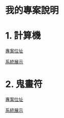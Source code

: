 # 我的專案說明
# 1. 計算機
[專案位址](https://github.com/kevin823lin/wd107b/blob/master/exercise/05-final/claculator)

[系統展示](https://kevin823lin.github.io/wd107b/exercise/05-final/claculator/claculator.html)

# 2. 鬼畫符
[專案位址](https://github.com/kevin823lin/wd107b/blob/master/exercise/05-final/canvas)

[系統展示](https://kevin823lin.github.io/wd107b/exercise/05-final/claculator/canvas.html)
